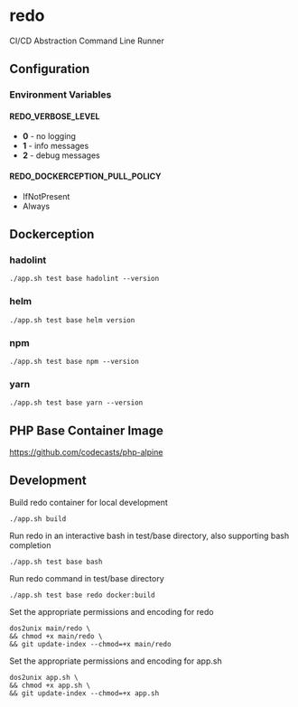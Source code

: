 # redo

CI/CD Abstraction Command Line Runner

## Configuration

### Environment Variables

#### REDO_VERBOSE_LEVEL

- **0** - no logging
- **1** - info messages
- **2** - debug messages

#### REDO_DOCKERCEPTION_PULL_POLICY

- IfNotPresent 
- Always

## Dockerception

### hadolint

```shell
./app.sh test base hadolint --version
```

### helm

```shell
./app.sh test base helm version
```

### npm

```shell
./app.sh test base npm --version
```

### yarn

```shell
./app.sh test base yarn --version
```

## PHP Base Container Image

https://github.com/codecasts/php-alpine

## Development

Build redo container for local development

```shell
./app.sh build
```

Run redo in an interactive bash in test/base directory, also supporting bash completion

```shell
./app.sh test base bash
```

Run redo command in test/base directory

```shell
./app.sh test base redo docker:build
```

Set the appropriate permissions and encoding for redo

```shell
dos2unix main/redo \
&& chmod +x main/redo \
&& git update-index --chmod=+x main/redo
```

Set the appropriate permissions and encoding for app.sh

```shell
dos2unix app.sh \
&& chmod +x app.sh \
&& git update-index --chmod=+x app.sh
```
